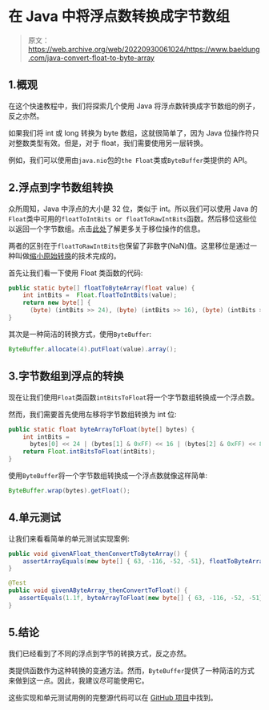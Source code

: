 # 在 Java 中将浮点数转换成字节数组

> 原文：<https://web.archive.org/web/20220930061024/https://www.baeldung.com/java-convert-float-to-byte-array>

## 1.概观

在这个快速教程中，我们将探索几个使用 Java 将浮点数转换成字节数组的例子，反之亦然。

如果我们将 int 或 long 转换为 byte 数组，这就很简单了，因为 Java 位操作符只对整数类型有效。但是，对于 float，我们需要使用另一层转换。

例如，我们可以使用由`java.nio`包的`the Float`类或`ByteBuffer`类提供的 API。

## 2.浮点到字节数组转换

众所周知，Java 中浮点的大小是 32 位，类似于 int。所以我们可以使用 Java 的`Float`类中可用的`floatToIntBits or floatToRawIntBits`函数。然后移位这些位以返回一个字节数组。点击[此处](https://web.archive.org/web/20221129011911/https://docs.oracle.com/javase/tutorial/java/nutsandbolts/op3.html)了解更多关于移位操作的信息。

两者的区别在于`floatToRawIntBits`也保留了非数字(NaN)值。这里移位是通过一种叫做[缩小原始转换](https://web.archive.org/web/20221129011911/https://docs.oracle.com/javase/specs/jls/se10/html/jls-5.html#jls-5.1.3)的技术完成的。

首先让我们看一下使用 Float 类函数的代码:

```java
public static byte[] floatToByteArray(float value) {
    int intBits =  Float.floatToIntBits(value);
    return new byte[] {
      (byte) (intBits >> 24), (byte) (intBits >> 16), (byte) (intBits >> 8), (byte) (intBits) };
}
```

其次是一种简洁的转换方式，使用`ByteBuffer`:

```java
ByteBuffer.allocate(4).putFloat(value).array();
```

## 3.字节数组到浮点的转换

现在让我们使用`Float`类函数`intBitsToFloat`将一个字节数组转换成一个浮点数。

然而，我们需要首先使用左移将字节数组转换为 int 位:

```java
public static float byteArrayToFloat(byte[] bytes) {
    int intBits = 
      bytes[0] << 24 | (bytes[1] & 0xFF) << 16 | (bytes[2] & 0xFF) << 8 | (bytes[3] & 0xFF);
    return Float.intBitsToFloat(intBits);  
}
```

使用`ByteBuffer`将一个字节数组转换成一个浮点数就像这样简单:

```java
ByteBuffer.wrap(bytes).getFloat(); 
```

## 4.单元测试

让我们来看看简单的单元测试实现案例:

```java
public void givenAFloat_thenConvertToByteArray() {
    assertArrayEquals(new byte[] { 63, -116, -52, -51}, floatToByteArray(1.1f));
}

@Test
public void givenAByteArray_thenConvertToFloat() {
   assertEquals(1.1f, byteArrayToFloat(new byte[] { 63, -116, -52, -51}), 0);
}
```

## 5.结论

我们已经看到了不同的浮点到字节的转换方式，反之亦然。

类提供函数作为这种转换的变通方法。然而，`ByteBuffer`提供了一种简洁的方式来做到这一点。因此，我建议尽可能使用它。

这些实现和单元测试用例的完整源代码可以在 [GitHub 项目](https://web.archive.org/web/20221129011911/https://github.com/eugenp/tutorials/tree/master/core-java-modules/core-java-arrays-convert)中找到。